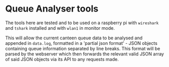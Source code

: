 # Queue Analyser tools

The tools here are tested and to be used on a raspberry pi with `wireshark` and `tshark` installed and with `wlan1` in monitor mode.

This will allow the current canteen queue data to be analysed and appended in `data.log`, formatted in a 'partial json format' - JSON objects containing queue information separated by line breaks. This format will be parsed by the webserver which then forwards the relevant valid JSON array of said JSON objects via its API to any requests made.

